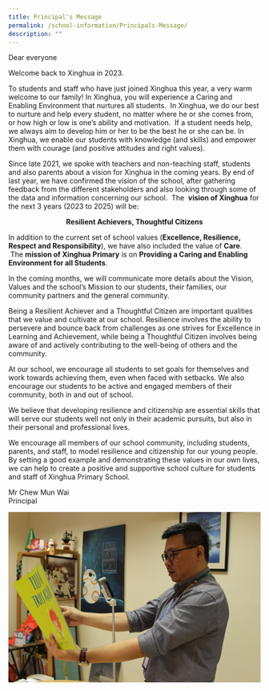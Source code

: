 ```yaml
---
title: Principal's Message
permalink: /school-information/Principals-Message/
description: ""
---
```

Dear everyone

Welcome back to Xinghua in 2023. 

To students and staff who have just joined Xinghua this year, a very warm welcome to our family! In Xinghua, you will experience a Caring and Enabling Environment that nurtures all students.  In Xinghua, we do our best to nurture and help every student, no matter where he or she comes from, or how high or low is one’s ability and motivation.  If a student needs help, we always aim to develop him or her to be the best he or she can be. In Xinghua, we enable our students with knowledge (and skills) and empower them with courage (and positive attitudes and right values).

Since late 2021, we spoke with teachers and non-teaching staff, students and also parents about a vision for Xinghua in the coming years. By end of last year, we have confirmed the vision of the school, after gathering feedback from the different stakeholders and also looking through some of the data and information concerning our school.  The  <b>vision of Xinghua</b> for the next 3 years (2023 to 2025) will be:

<center> <b>Resilient Achievers, Thoughtful Citizens</b> </center>

In addition to the current set of school values (<b>Excellence, Resilience, Respect and Responsibility</b>), we have also included the value of <b>Care</b>.  The <b>mission of Xinghua Primary</b> is on <b>Providing a Caring and Enabling Environment for all Students</b>. 

In the coming months, we will communicate more details about the Vision, Values and the school’s Mission to our students, their families, our community partners and the general community.

Being a Resilient Achiever and a Thoughtful Citizen are important qualities that we value and cultivate at our school. Resilience involves the ability to persevere and bounce back from challenges as one strives for Excellence in Learning and Achievement, while being a Thoughtful Citizen involves being aware of and actively contributing to the well-being of others and the community.

At our school, we encourage all students to set goals for themselves and work towards achieving them, even when faced with setbacks. We also encourage our students to be active and engaged members of their community, both in and out of school.

We believe that developing resilience and citizenship are essential skills that will serve our students well not only in their academic pursuits, but also in their personal and professional lives.

We encourage all members of our school community, including students, parents, and staff, to model resilience and citizenship for our young people. By setting a good example and demonstrating these values in our own lives, we can help to create a positive and supportive school culture for students and staff of Xinghua Primary School.

Mr Chew Mun Wai<br>
Principal

![](/images/IMG_3541v1.jpeg)